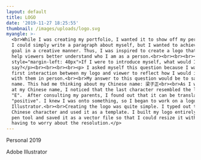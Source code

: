 ```yaml
---
layout: default
title: LOGO
date: '2019-11-27 18:25:55'
thumbnail: /images/uploads/logo.svg
myangle: >-
  <br>While I was creating my portfolio, I wanted it to show off my personality.
  I could simply write a paragraph about myself, but I wanted to achieve this
  goal in a creative manner. Thus, I was inspired to create a logo that could
  help viewers better understand who I am as a person.<br><br><br><br><p
  style="margin-left: 40px">If I were to introduce myself, what would I
  say?</p><br><br><br><br><p> I asked myself this question because I wanted the
  first interaction between my logo and viewer to reflect how I would interact
  with them in person.<br><br>My answer to this question would be to say my
  name. This had me thinking about my Chinese name: 梁子正<br><br>As I was looking
  at my Chinese name, I noticed that the last character resembled the letter
  "E".  After consulting my parents, I found out that it can be translated to
  "positive". I knew I was onto something, so I began to work on a logo on Adobe
  Illustrator.<br><br>Creating the logo was quite simple. I typed out the
  Chinese character and used it as a template. I built my logo entirely with the
  pen tool and saved it as a vector file so that I could resize it without
  having to worry about the resolution.</p>
---
```

Personal 2019

Adobe Illustrator
